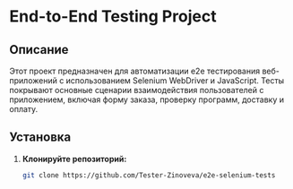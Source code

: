 # End-to-End Testing Project

## Описание

Этот проект предназначен для автоматизации e2e тестирования веб-приложений с использованием Selenium WebDriver и JavaScript. Тесты покрывают основные сценарии взаимодействия пользователей с приложением, включая форму заказа, проверку программ, доставку и оплату.

## Установка

1. **Клонируйте репозиторий:**

   ```bash
   git clone https://github.com/Tester-Zinoveva/e2e-selenium-tests

